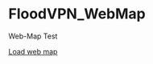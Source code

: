 # FloodVPN_WebMap
Web-Map Test

[Load web map](https://geo-uni-tuebingen.github.io/FloodAdaptVN_WebMap/Hue.html)
